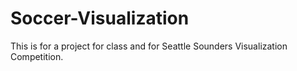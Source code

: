 # Soccer-Visualization
This is for a project for class and for Seattle Sounders Visualization Competition. 
